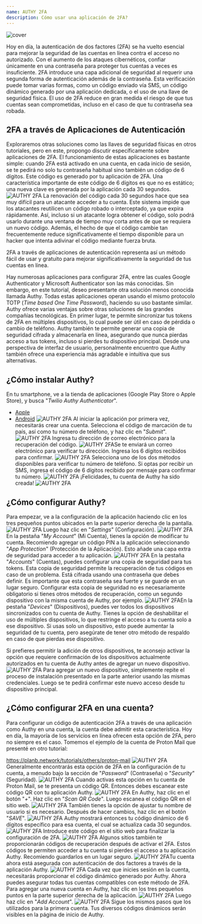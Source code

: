 ```yaml
---
name: AUTHY 2FA
description: Cómo usar una aplicación de 2FA?
---
```

![cover](assets/cover.webp)

Hoy en día, la autenticación de dos factores (2FA) se ha vuelto esencial para mejorar la seguridad de las cuentas en línea contra el acceso no autorizado. Con el aumento de los ataques cibernéticos, confiar únicamente en una contraseña para proteger tus cuentas a veces es insuficiente. 2FA introduce una capa adicional de seguridad al requerir una segunda forma de autenticación además de la contraseña. Esta verificación puede tomar varias formas, como un código enviado vía SMS, un código dinámico generado por una aplicación dedicada, o el uso de una llave de seguridad física. El uso de 2FA reduce en gran medida el riesgo de que tus cuentas sean comprometidas, incluso en el caso de que tu contraseña sea robada.

## 2FA a través de Aplicaciones de Autenticación

Exploraremos otras soluciones como las llaves de seguridad físicas en otros tutoriales, pero en este, propongo discutir específicamente sobre aplicaciones de 2FA. El funcionamiento de estas aplicaciones es bastante simple: cuando 2FA está activado en una cuenta, en cada inicio de sesión, se te pedirá no solo tu contraseña habitual sino también un código de 6 dígitos. Este código es generado por tu aplicación de 2FA. Una característica importante de este código de 6 dígitos es que no es estático; una nueva clave es generada por la aplicación cada 30 segundos.
![AUTHY 2FA](assets/notext/01.webp)
La renovación del código cada 30 segundos hace que sea muy difícil para un atacante acceder a tu cuenta. Este sistema impide que los atacantes reutilicen un código robado o interceptado, ya que expira rápidamente. Así, incluso si un atacante logra obtener el código, solo podrá usarlo durante una ventana de tiempo muy corta antes de que se requiera un nuevo código. Además, el hecho de que el código cambie tan frecuentemente reduce significativamente el tiempo disponible para un hacker que intenta adivinar el código mediante fuerza bruta.

2FA a través de aplicaciones de autenticación representa así un método fácil de usar y gratuito para mejorar significativamente la seguridad de tus cuentas en línea.

Hay numerosas aplicaciones para configurar 2FA, entre las cuales Google Authenticator y Microsoft Authenticator son las más conocidas. Sin embargo, en este tutorial, deseo presentarte otra solución menos conocida llamada Authy. Todas estas aplicaciones operan usando el mismo protocolo TOTP (*Time based One Time Password*), haciendo su uso bastante similar.
Authy ofrece varias ventajas sobre otras soluciones de las grandes compañías tecnológicas. En primer lugar, te permite sincronizar tus tokens de 2FA en múltiples dispositivos, lo cual puede ser útil en caso de pérdida o cambio de teléfono. Authy también te permite generar una copia de seguridad cifrada y almacenarla en línea, asegurando que nunca pierdas acceso a tus tokens, incluso si pierdes tu dispositivo principal. Desde una perspectiva de interfaz de usuario, personalmente encuentro que Authy también ofrece una experiencia más agradable e intuitiva que sus alternativas.

## ¿Cómo instalar Authy?

En tu smartphone, ve a la tienda de aplicaciones (Google Play Store o Apple Store), y busca "*Twilio Authy Authenticator*".

- [Apple](https://apps.apple.com/us/app/twilio-authy/id494168017)
- [Android](https://play.google.com/store/apps/details?id=com.authy.authy)
![AUTHY 2FA](assets/notext/02.webp)
Al iniciar la aplicación por primera vez, necesitarás crear una cuenta. Selecciona el código de marcación de tu país, así como tu número de teléfono, y haz clic en "*Submit*".
![AUTHY 2FA](assets/notext/03.webp)
Ingresa tu dirección de correo electrónico para la recuperación del código.
![AUTHY 2FA](assets/notext/04.webp)Se te enviará un correo electrónico para verificar tu dirección. Ingresa los 6 dígitos recibidos para confirmar.
![AUTHY 2FA](assets/notext/05.webp)
Selecciona uno de los dos métodos disponibles para verificar tu número de teléfono. Si optas por recibir un SMS, ingresa el código de 6 dígitos recibido por mensaje para confirmar tu número.
![AUTHY 2FA](assets/notext/06.webp)
¡Felicidades, tu cuenta de Authy ha sido creada!
![AUTHY 2FA](assets/notext/07.webp)
## ¿Cómo configurar Authy?

Para empezar, ve a la configuración de la aplicación haciendo clic en los tres pequeños puntos ubicados en la parte superior derecha de la pantalla.
![AUTHY 2FA](assets/notext/08.webp)
Luego haz clic en "*Settings*" (Configuración).
![AUTHY 2FA](assets/notext/09.webp)
En la pestaña "*My Account*" (Mi Cuenta), tienes la opción de modificar tu cuenta. Recomiendo agregar un código PIN a la aplicación seleccionando "*App Protection*" (Protección de la Aplicación). Esto añade una capa extra de seguridad para acceder a tu aplicación.
![AUTHY 2FA](assets/notext/10.webp)
En la pestaña "*Accounts*" (Cuentas), puedes configurar una copia de seguridad para tus tokens. Esta copia de seguridad permite la recuperación de tus códigos en caso de un problema. Está cifrada usando una contraseña que debes definir. Es importante que esta contraseña sea fuerte y se guarde en un lugar seguro. Configurar esta copia de seguridad no es necesariamente obligatorio si tienes otros métodos de recuperación, como un segundo dispositivo con la misma cuenta de Authy, por ejemplo.
![AUTHY 2FA](assets/notext/11.webp)En la pestaña "*Devices*" (Dispositivos), puedes ver todos los dispositivos sincronizados con tu cuenta de Authy. Tienes la opción de deshabilitar el uso de múltiples dispositivos, lo que restringe el acceso a tu cuenta solo a ese dispositivo. Si usas solo un dispositivo, esto puede aumentar la seguridad de tu cuenta, pero asegúrate de tener otro método de respaldo en caso de que pierdas ese dispositivo.

Si prefieres permitir la adición de otros dispositivos, te aconsejo activar la opción que requiere confirmación de los dispositivos actualmente autorizados en tu cuenta de Authy antes de agregar un nuevo dispositivo.
![AUTHY 2FA](assets/notext/12.webp)
Para agregar un nuevo dispositivo, simplemente repite el proceso de instalación presentado en la parte anterior usando las mismas credenciales. Luego se te pedirá confirmar este nuevo acceso desde tu dispositivo principal.

## ¿Cómo configurar 2FA en una cuenta?

Para configurar un código de autenticación 2FA a través de una aplicación como Authy en una cuenta, la cuenta debe admitir esta característica. Hoy en día, la mayoría de los servicios en línea ofrecen esta opción de 2FA, pero no siempre es el caso. Tomemos el ejemplo de la cuenta de Proton Mail que presenté en otro tutorial:

https://planb.network/tutorials/others/proton-mail
![AUTHY 2FA](assets/notext/13.webp)
Generalmente encontrarás esta opción de 2FA en la configuración de tu cuenta, a menudo bajo la sección de "*Password*" (Contraseña) o "*Security*" (Seguridad).
![AUTHY 2FA](assets/notext/14.webp)
Cuando activas esta opción en tu cuenta de Proton Mail, se te presenta un código QR. Entonces debes escanear este código QR con tu aplicación Authy.
![AUTHY 2FA](assets/notext/15.webp)
En Authy, haz clic en el botón "*+*".
Haz clic en "*Scan QR Code*". Luego escanea el código QR en el sitio web. ![AUTHY 2FA](assets/notext/17.webp)
También tienes la opción de ajustar tu nombre de usuario si es necesario. Después de hacer cambios, haz clic en el botón "*SAVE*".
![AUTHY 2FA](assets/notext/18.webp)
Authy mostrará entonces tu código dinámico de 6 dígitos específico para esa cuenta, el cual se actualiza cada 30 segundos.
![AUTHY 2FA](assets/notext/19.webp)
Introduce este código en el sitio web para finalizar la configuración de 2FA.
![AUTHY 2FA](assets/notext/20.webp)
Algunos sitios también te proporcionarán códigos de recuperación después de activar el 2FA. Estos códigos te permiten acceder a tu cuenta si pierdes el acceso a tu aplicación Authy. Recomiendo guardarlos en un lugar seguro.
![AUTHY 2FA](assets/notext/21.webp)Tu cuenta ahora está asegurada con autenticación de dos factores a través de la aplicación Authy.
![AUTHY 2FA](assets/notext/22.webp)
Cada vez que inicies sesión en la cuenta, necesitarás proporcionar el código dinámico generado por Authy. Ahora puedes asegurar todas tus cuentas compatibles con este método de 2FA. Para agregar una nueva cuenta en Authy, haz clic en los tres pequeños puntos en la parte superior derecha de la aplicación.
![AUTHY 2FA](assets/notext/23.webp)
Luego haz clic en "*Add Account*".
![AUTHY 2FA](assets/notext/24.webp)
Sigue los mismos pasos que los utilizados para la primera cuenta. Tus diversos códigos dinámicos serán visibles en la página de inicio de Authy.